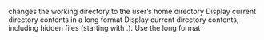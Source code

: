 changes the working directory to the user’s home directory
Display current directory contents in a long format
Display current directory contents, including hidden files (starting with .). Use the long format
